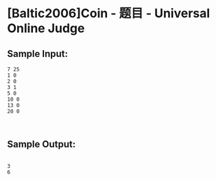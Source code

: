 # [Baltic2006]Coin - 题目 - Universal Online Judge


## Sample Input: 
```
7 25
1 0
2 0
3 1
5 0
10 0
13 0
20 0



```

## Sample Output: 
```

3
6

```
